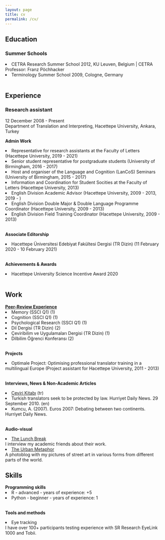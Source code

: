 ```yaml
---
layout: page
title: cv
permalink: /cv/
---
```


<h2>Education</h2>

<h3>Summer Schools</h3>

<li>CETRA Research Summer School 2012, KU Leuven, Belgium | CETRA Professor: Franz Pöchhacker</li> 
<li>Terminology Summer School 2009, Cologne, Germany</li><br>

<h2>Experience</h2>

<h3>Research assistant</h3>
12 December 2008 - Present<br>
Department of Translation and Interpreting, Hacettepe University, Ankara, Turkey<br>

<b>Admin Work</b>
<li>Representative for research assistants at the Faculty of Letters (Hacettepe University, 2019 - 2021)</li>
<li>Senior student representative for postgraduate students (University of Birmingham, 2016 - 2017)</li>
<li>Host and organiser of the Language and Cognition (LanCoS) Seminars (University of Birmingham, 2015 - 2017)</li>
<li>Information and Coordination for Student Socities at the Faculty of Letters (Hacettepe University, 2013)</li>
<li>English Division Academic Advisor (Hacettepe University, 2009 - 2013, 2019 - )</li>
<li>English Division Double Major & Double Language Programme Coordinator (Hacettepe University, 2009 - 2013)</li>
<li>English Division Field Training Coordinator (Hacettepe University, 2009 - 2013)</li><br>

<b>Associate Editorship</b>
<li>Hacettepe Üniversitesi Edebiyat Fakültesi Dergisi (TR Dizin) (11 February 2020 - 10 February 2021)</li><br>

<b>Achievements & Awards</b>
<li>Hacettepe University Science Incentive Award 2020</li><br>
 
<h2>Work</h2>
<a href="https://publons.com/researcher/1692089/alper-kumcu/peer-review/" target="_blank"><b>Peer-Review Experience</b></a><br>
<li>Memory (SSCI Q1) (1)</li>
<li>Cognition (SSCI Q1) (1)</li>
<li>Psychological Research (SSCI Q1) (1)</li>
<li>Dil Dergisi (TR Dizin) (2)</li>
<li>Çeviribilim ve Uygulamaları Dergisi (TR Dizin) (1)</li>
<li>Dilbilim Öğrenci Konferansı (2)</li><br>

<b>Projects</b>
<li>Optimale Project: Optimising professional translator training in a multilingual Europe (Project assistant for Hacettepe University, 2011 - 2013)</li><br>

<b>Interviews, News & Non-Academic Articles</b>
<li><a href="https://www.cevirikitabi.com/cevirmenler-ne-isler-ceviriyor/ars-gor-alper-kumcu/" target="_blank">Çeviri Kitabı</a> (tr)</li>
<li>Turkish translators seek to be protected by law. Hurriyet Daily News. 29 September 2010. (en)</li>
<li>Kumcu, A. (2007). Euros 2007: Debating between two continents. Hurriyet Daily News.</li><br>

<b>Audio-visual</b>
<li><a href="https://www.youtube.com/channel/UCik4DV7sIoIMC8Msv2eGVaw" target="_blank">The Lunch Break</a></li>
I interview my academic friends about their work.
<li><a href="https://theurbanmetaphor.tumblr.com" target="_blank">The Urban Metaphor</a></li>
A photoblog with my pictures of street art in various forms from different parts of the world.<br>
  
<h2>Skills</h2>
<b>Programming skills</b>
<li>R - advanced - years of experience: +5 </li> 
<li>Python - beginner - years of experience: 1 </li><br>

<b>Tools and methods</b>
<li>Eye tracking</li> 
I have over 100+ participants testing experience with SR Research EyeLink 1000 and Tobii.
